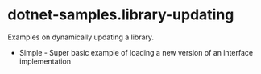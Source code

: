 # dotnet-samples.library-updating
Examples on dynamically updating a library.

- Simple - Super basic example of loading a new version of an interface implementation